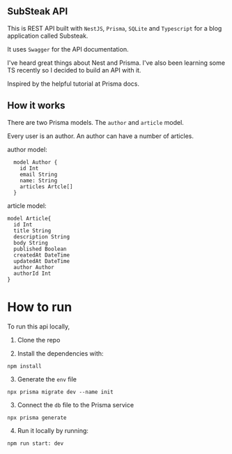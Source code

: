 ## SubSteak API

This is REST API built with `NestJS`, `Prisma`, `SQLite` and `Typescript` for a blog application called Substeak.

It uses `Swagger` for the API documentation.

I've heard great things about Nest and Prisma. I've also been learning some TS recently so I decided to build an API with it.

Inspired by the helpful tutorial at Prisma docs.

## How it works

There are two Prisma models. The `author` and `article` model.

Every user is an author. An author can have a number of articles.

author model:

```
  model Author {
    id Int
    email String
    name: String
    articles Artcle[]
  }
```

article model:

```
model Article{
  id Int
  title String
  description String
  body String
  published Boolean
  createdAt DateTime
  updatedAt DateTime
  author Author
  authorId Int
}
```

# How to run

To run this api locally,

1. Clone the repo

2. Install the dependencies with:

```
npm install
```

3. Generate the `env` file

```
npx prisma migrate dev --name init
```

3. Connect the `db` file to the Prisma service

```
npx prisma generate
```

4. Run it locally by running:

```
npm run start: dev
```
